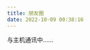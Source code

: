 ```yaml
---
title: 朋友圈
date: 2022-10-09 00:38:16
---
```


<div id="cf-container">与主机通讯中……</div>
<!-- 加样式和功能代码 -->
<link rel="stylesheet" href="https://raw.githubusercontent.com/JesseJeson/hexo-circle-of-friends/main/front-end/fcircle.css">

<script type="text/javascript">
var fdataUser = {
jsonurl: 'https://ghproxy.com/https://raw.githubusercontent.com/JesseJeson/hexo-circle-of-friends/main/data.json'
}
</script>

<script type="text/javascript" src="https://raw.githubusercontent.com/JesseJeson/hexo-circle-of-friends/main/front-end/fcircle.js"></script>
